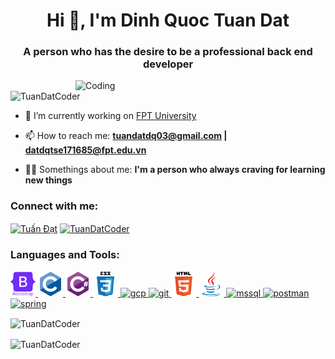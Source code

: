 <h1 align="center">Hi 👋, I'm Dinh Quoc Tuan Dat</h1>
<h3 align="center">A person who has the desire to be a professional back end developer</h3>
<img align="right" alt="Coding" width="400" 
<p align="left"> <img src="https://komarev.com/ghpvc/?username=TuanDatCoder&label=Profile%20views&color=0e75b6&style=flat-square" alt="TuanDatCoder" /> </p>


- 🔭 I’m currently working on [FPT University](https://github.com/TuanDatCoder)

- 📫 How to reach me: **tuandatdq03@gmail.com | datdqtse171685@fpt.edu.vn**

- 👨‍💻 Somethings about me: **I'm a person who always craving for learning new things**

<h3 align="left">Connect with me:</h3>
<p align="left">
<a href="https://www.facebook.com/tuan.dat.Coder/" target="blank"><img align="center" src="https://raw.githubusercontent.com/rahuldkjain/github-profile-readme-generator/master/src/images/icons/Social/facebook.svg" alt="Tuấn Đạt" height="30" width="40" /></a>
<a href="https://www.instagram.com/tdat1101/" target="blank"><img align="center" src="https://raw.githubusercontent.com/rahuldkjain/github-profile-readme-generator/master/src/images/icons/Social/instagram.svg" alt="TuanDatCoder" height="30" width="40" /></a>
</p>

<h3 align="left">Languages and Tools:</h3>
<p align="left"> <a href="https://getbootstrap.com" target="_blank" rel="noreferrer"> <img src="https://raw.githubusercontent.com/devicons/devicon/master/icons/bootstrap/bootstrap-plain-wordmark.svg" alt="bootstrap" width="40" height="40"/> </a> <a href="https://www.cprogramming.com/" target="_blank" rel="noreferrer"> <img src="https://raw.githubusercontent.com/devicons/devicon/master/icons/c/c-original.svg" alt="c" width="40" height="40"/> </a> <a href="https://www.w3schools.com/cs/" target="_blank" rel="noreferrer"> <img src="https://raw.githubusercontent.com/devicons/devicon/master/icons/csharp/csharp-original.svg" alt="csharp" width="40" height="40"/> </a> <a href="https://www.w3schools.com/css/" target="_blank" rel="noreferrer"> <img src="https://raw.githubusercontent.com/devicons/devicon/master/icons/css3/css3-original-wordmark.svg" alt="css3" width="40" height="40"/> </a> <a href="https://cloud.google.com" target="_blank" rel="noreferrer"> <img src="https://www.vectorlogo.zone/logos/google_cloud/google_cloud-icon.svg" alt="gcp" width="40" height="40"/> </a> <a href="https://git-scm.com/" target="_blank" rel="noreferrer"> <img src="https://www.vectorlogo.zone/logos/git-scm/git-scm-icon.svg" alt="git" width="40" height="40"/> </a> <a href="https://www.w3.org/html/" target="_blank" rel="noreferrer"> <img src="https://raw.githubusercontent.com/devicons/devicon/master/icons/html5/html5-original-wordmark.svg" alt="html5" width="40" height="40"/> </a> <a href="https://www.java.com" target="_blank" rel="noreferrer"> <img src="https://raw.githubusercontent.com/devicons/devicon/master/icons/java/java-original.svg" alt="java" width="40" height="40"/> </a> <a href="https://www.microsoft.com/en-us/sql-server" target="_blank" rel="noreferrer"> <img src="https://www.svgrepo.com/show/303229/microsoft-sql-server-logo.svg" alt="mssql" width="40" height="40"/> </a> <a href="https://postman.com" target="_blank" rel="noreferrer"> <img src="https://www.vectorlogo.zone/logos/getpostman/getpostman-icon.svg" alt="postman" width="40" height="40"/> </a> <a href="https://spring.io/" target="_blank" rel="noreferrer"> <img src="https://www.vectorlogo.zone/logos/springio/springio-icon.svg" alt="spring" width="40" height="40"/> </a> </p>

<p><img align="center" src="https://github-readme-stats.vercel.app/api/top-langs?username=TuanDatCoder&show_icons=true&locale=en&layout=compact" alt="TuanDatCoder" /></p>

<p><img align="center" src="https://github-readme-streak-stats.herokuapp.com/?user=TuanDatCoder&" alt="TuanDatCoder" /></p>
